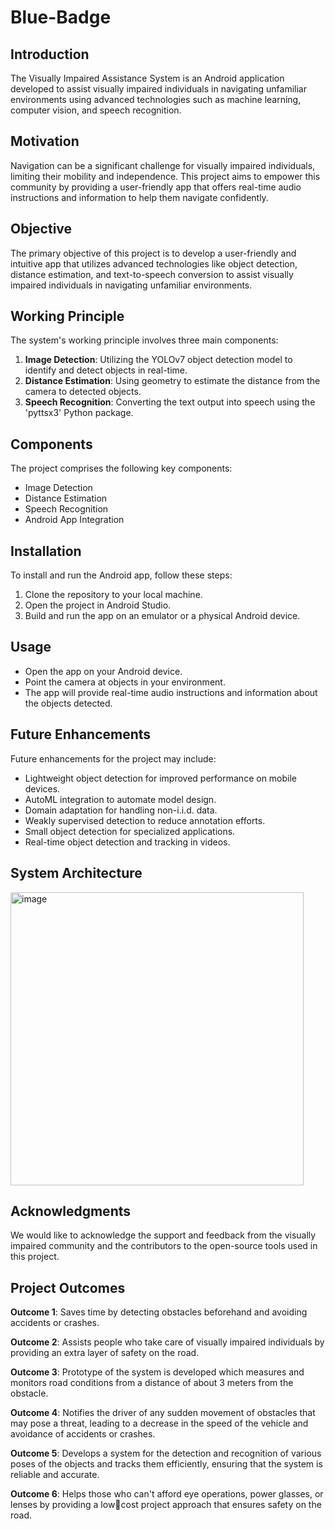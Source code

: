 # Blue-Badge


## Introduction

The Visually Impaired Assistance System is an Android application developed to assist visually impaired individuals in navigating unfamiliar environments using advanced technologies such as machine learning, computer vision, and speech recognition.

## Motivation

Navigation can be a significant challenge for visually impaired individuals, limiting their mobility and independence. This project aims to empower this community by providing a user-friendly app that offers real-time audio instructions and information to help them navigate confidently.

## Objective

The primary objective of this project is to develop a user-friendly and intuitive app that utilizes advanced technologies  like object detection, distance estimation, and text-to-speech conversion to assist visually impaired individuals in navigating unfamiliar environments.

## Working Principle

The system's working principle involves three main components:
1. **Image Detection**: Utilizing the YOLOv7 object detection model to identify and detect objects in real-time.
2. **Distance Estimation**: Using geometry to estimate the distance from the camera to detected objects.
3. **Speech Recognition**: Converting the text output into speech using the 'pyttsx3' Python package.

## Components

The project comprises the following key components:
- Image Detection
- Distance Estimation
- Speech Recognition
- Android App Integration


## Installation

To install and run the Android app, follow these steps:
1. Clone the repository to your local machine.
2. Open the project in Android Studio.
3. Build and run the app on an emulator or a physical Android device.

## Usage

- Open the app on your Android device.
- Point the camera at objects in your environment.
- The app will provide real-time audio instructions and information about the objects detected.

## Future Enhancements

Future enhancements for the project may include:
- Lightweight object detection for improved performance on mobile devices.
- AutoML integration to automate model design.
- Domain adaptation for handling non-i.i.d. data.
- Weakly supervised detection to reduce annotation efforts.
- Small object detection for specialized applications.
- Real-time object detection and tracking in videos.

## System Architecture 

<img width="469" alt="image" src="https://github.com/mohdmohsin0403/The-Blue-Badge/assets/78999231/fdd7a2f6-c5a3-46ab-938c-f918d16354e1">


## Acknowledgments

We would like to acknowledge the support and feedback from the visually impaired community and the contributors to the open-source tools used in this project.

## Project Outcomes

**Outcome 1**: Saves time by detecting obstacles beforehand and avoiding accidents or crashes.

**Outcome 2**: Assists people who take care of visually impaired individuals by providing an extra layer 
of safety on the road.

**Outcome 3**: Prototype of the system is developed which measures and monitors road conditions from 
a distance of about 3 meters from the obstacle.

**Outcome 4**: Notifies the driver of any sudden movement of obstacles that may pose a threat, leading 
to a decrease in the speed of the vehicle and avoidance of accidents or crashes.

**Outcome 5**: Develops a system for the detection and recognition of various poses of the objects and 
tracks them efficiently, ensuring that the system is reliable and accurate.

**Outcome 6**: Helps those who can't afford eye operations, power glasses, or lenses by providing a lowcost project approach that ensures safety on the road.

